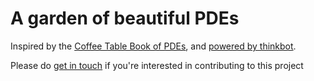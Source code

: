 # A garden of beautiful PDEs

Inspired by the [Coffee Table Book of PDEs](http://people.maths.ox.ac.uk/trefethen/pdectb.html), and [powered by thinkbot](https://thinkbot.net/).

Please do [get in touch](mailto:mail@harishnarayanan.org) if you're interested in contributing to this project
